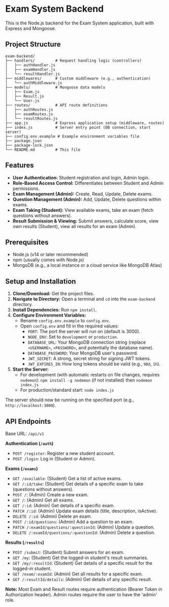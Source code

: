 # Exam System Backend

This is the Node.js backend for the Exam System application, built with Express and Mongoose.

## Project Structure

```
exam-backend/
├── handlers/         # Request handling logic (controllers)
│   ├── authHandler.js
│   ├── examHandler.js
│   └── resultHandler.js
├── middlewares/      # Custom middleware (e.g., authentication)
│   └── authMiddleware.js
├── models/           # Mongoose data models
│   ├── Exam.js
│   ├── Result.js
│   └── User.js
├── routes/           # API route definitions
│   ├── authRoutes.js
│   ├── examRoutes.js
│   └── resultRoutes.js
├── app.js            # Express application setup (middleware, routes)
├── index.js          # Server entry point (DB connection, start server)
├── config.env.example # Example environment variables file
├── package.json
├── package-lock.json
└── README.md         # This file
```

## Features

*   **User Authentication:** Student registration and login, Admin login.
*   **Role-Based Access Control:** Differentiates between Student and Admin permissions.
*   **Exam Management (Admin):** Create, Read, Update, Delete exams.
*   **Question Management (Admin):** Add, Update, Delete questions within exams.
*   **Exam Taking (Student):** View available exams, take an exam (fetch questions without answers).
*   **Result Submission & Viewing:** Submit answers, calculate score, view own results (Student), view all results for an exam (Admin).

## Prerequisites

*   Node.js (v14 or later recommended)
*   npm (usually comes with Node.js)
*   MongoDB (e.g., a local instance or a cloud service like MongoDB Atlas)

## Setup and Installation

1.  **Clone/Download:** Get the project files.
2.  **Navigate to Directory:** Open a terminal and `cd` into the `exam-backend` directory.
3.  **Install Dependencies:** Run `npm install`.
4.  **Configure Environment Variables:**
    *   Rename `config.env.example` to `config.env`.
    *   Open `config.env` and fill in the required values:
        *   `PORT`: The port the server will run on (default is 3000).
        *   `NODE_ENV`: Set to `development` or `production`.
        *   `DATABASE_URL`: Your MongoDB connection string (replace `<USERNAME>`, `<PASSWORD>`, and potentially the database name).
        *   `DATABASE_PASSWORD`: Your MongoDB user's password.
        *   `JWT_SECRET`: A strong, secret string for signing JWT tokens.
        *   `JWT_EXPIRES_IN`: How long tokens should be valid (e.g., `90d`, `1h`).
5.  **Start the Server:**
    *   For development (with automatic restarts on file changes, requires `nodemon`): `npm install -g nodemon` (if not installed) then `nodemon index.js`
    *   For production/standard start: `node index.js`

The server should now be running on the specified port (e.g., `http://localhost:3000`).

## API Endpoints

Base URL: `/api/v1`

**Authentication (`/auth`)**

*   `POST /register`: Register a new student account.
*   `POST /login`: Log in (Student or Admin).

**Exams (`/exams`)**

*   `GET /available`: (Student) Get a list of active exams.
*   `GET /:id/take`: (Student) Get details of a specific exam to take (questions without answers).
*   `POST /`: (Admin) Create a new exam.
*   `GET /`: (Admin) Get all exams.
*   `GET /:id`: (Admin) Get details of a specific exam.
*   `PATCH /:id`: (Admin) Update exam details (title, description, isActive).
*   `DELETE /:id`: (Admin) Delete an exam.
*   `POST /:id/questions`: (Admin) Add a question to an exam.
*   `PATCH /:examId/questions/:questionId`: (Admin) Update a question.
*   `DELETE /:examId/questions/:questionId`: (Admin) Delete a question.

**Results (`/results`)**

*   `POST /submit`: (Student) Submit answers for an exam.
*   `GET /my`: (Student) Get the logged-in student's result summaries.
*   `GET /my/:resultId`: (Student) Get details of a specific result for the logged-in student.
*   `GET /exam/:examId`: (Admin) Get all results for a specific exam.
*   `GET /:resultId/details`: (Admin) Get details of any specific result.

**Note:** Most Exam and Result routes require authentication (Bearer Token in Authorization header). Admin routes require the user to have the 'admin' role.
